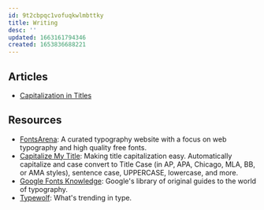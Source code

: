 ```yaml
---
id: 9t2cbpqc1vofuqkwlmbttky
title: Writing
desc: ''
updated: 1663161794346
created: 1653836688221
---
```


## Articles

- [Capitalization in Titles](https://www.grammarly.com/blog/capitalization-in-the-titles/)

## Resources

- [FontsArena](https://fontsarena.com/): A curated typography website with a focus on web typography and high quality free fonts.
- [Capitalize My Title](https://capitalizemytitle.com/): Making title capitalization easy. Automatically capitalize and case convert to Title Case (in AP, APA, Chicago, MLA, BB, or AMA styles), sentence case, UPPERCASE, lowercase, and more.
- [Google Fonts Knowledge](https://fonts.google.com/knowledge): Google's library of original guides to the world of typography.
- [Typewolf](https://www.typewolf.com/): What's trending in type.

